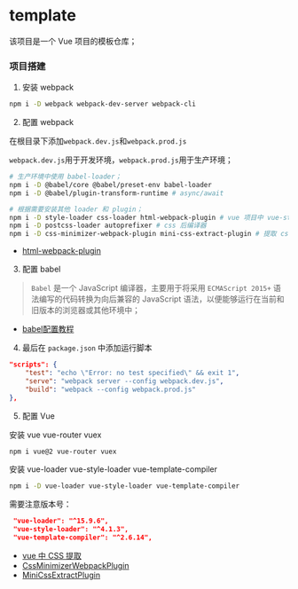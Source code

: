 # template

该项目是一个 Vue 项目的模板仓库；

### 项目搭建

1. 安装 webpack

```sh
npm i -D webpack webpack-dev-server webpack-cli
```

2. 配置 webpack

在根目录下添加`webpack.dev.js`和`webpack.prod.js`

`webpack.dev.js`用于开发环境，`webpack.prod.js`用于生产环境；

```sh
# 生产环境中使用 babel-loader；
npm i -D @babel/core @babel/preset-env babel-loader
npm i -D @babel/plugin-transform-runtime # async/await

# 根据需要安装其他 loader 和 plugin；
npm i -D style-loader css-loader html-webpack-plugin # vue 项目中 vue-style-loader 替代 style-loader
npm i -D postcss-loader autoprefixer # css 后编译器
npm i -D css-minimizer-webpack-plugin mini-css-extract-plugin # 提取 css
```

- [html-webpack-plugin](https://www.npmjs.com/package/html-webpack-plugin)

3. 配置 babel

> `Babel` 是一个 JavaScript 编译器，主要用于将采用 `ECMAScript 2015+` 语法编写的代码转换为向后兼容的 JavaScript 语法，以便能够运行在当前和旧版本的浏览器或其他环境中；

- [babel配置教程](https://www.babeljs.cn/setup#installation)

4. 最后在 `package.json` 中添加运行脚本

```json
"scripts": {
    "test": "echo \"Error: no test specified\" && exit 1",
    "serve": "webpack server --config webpack.dev.js",
    "build": "webpack --config webpack.prod.js"
},
```

5. 配置 Vue

安装 vue vue-router vuex
```sh
npm i vue@2 vue-router vuex
```

安装 vue-loader vue-style-loader vue-template-compiler
```sh
npm i -D vue-loader vue-style-loader vue-template-compiler
```

需要注意版本号：
```json
 "vue-loader": "^15.9.6",
 "vue-style-loader": "^4.1.3",
 "vue-template-compiler": "^2.6.14",
```

- [vue 中 CSS 提取](https://vue-loader.vuejs.org/zh/guide/extract-css.html)
- [CssMinimizerWebpackPlugin](https://webpack.docschina.org/plugins/css-minimizer-webpack-plugin/)
- [MiniCssExtractPlugin](https://webpack.docschina.org/plugins/mini-css-extract-plugin/)